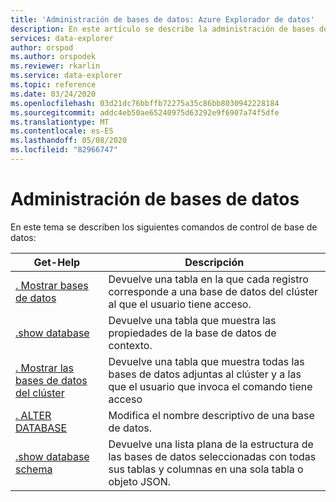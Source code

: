 ```yaml
---
title: 'Administración de bases de datos: Azure Explorador de datos'
description: En este artículo se describe la administración de bases de datos en Azure Explorador de datos.
services: data-explorer
author: orspod
ms.author: orspodek
ms.reviewer: rkarlin
ms.service: data-explorer
ms.topic: reference
ms.date: 03/24/2020
ms.openlocfilehash: 03d21dc76bbffb72275a35c86bb8030942228184
ms.sourcegitcommit: addc4eb50ae65240975d63292e9f6907a74f5dfe
ms.translationtype: MT
ms.contentlocale: es-ES
ms.lasthandoff: 05/08/2020
ms.locfileid: "82966747"
---
```

# <a name="databases-management"></a>Administración de bases de datos

En este tema se describen los siguientes comandos de control de base de datos:

|Get-Help |Descripción |
|--------|------------|
|[. Mostrar bases de datos](show-databases.md) |Devuelve una tabla en la que cada registro corresponde a una base de datos del clúster al que el usuario tiene acceso.|
|[.show database](show-database.md) |Devuelve una tabla que muestra las propiedades de la base de datos de contexto. |
|[. Mostrar las bases de datos del clúster](show-cluster-database.md) |Devuelve una tabla que muestra todas las bases de datos adjuntas al clúster y a las que el usuario que invoca el comando tiene acceso |
|[. ALTER DATABASE](alter-database.md) |Modifica el nombre descriptivo de una base de datos. |
|[.show database schema](show-schema-database.md) |Devuelve una lista plana de la estructura de las bases de datos seleccionadas con todas sus tablas y columnas en una sola tabla o objeto JSON. |